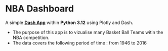 # NBA Dashboard
A simple <u>**Dash App**</u> within **Python 3.12** using Plotly and Dash.
- The purpose of this app is to vizualise many Basket Ball Teams witin the NBA competition.
- The data covers the following period of time : from 1946 to 2016 
